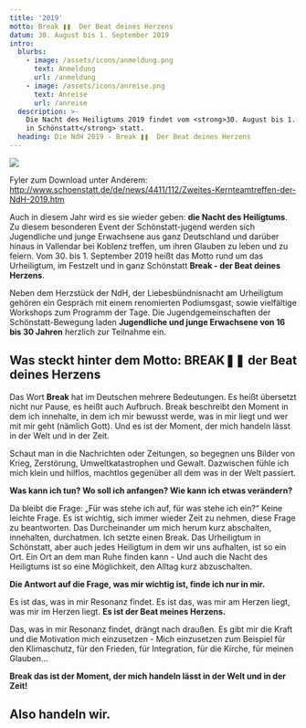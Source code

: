 ```yaml
---
title: '2019'
motto: Break ❚❚  Der Beat deines Herzens
datum: 30. August bis 1. September 2019
intro:
  blurbs:
    - image: /assets/icons/anmeldung.png
      text: Anmeldung
      url: /anmeldung
    - image: /assets/icons/anreise.png
      text: Anreise
      url: /anreise
  description: >-
    Die Nacht des Heiligtums 2019 findet vom <strong>30. August bis 1. September
    in Schönstatt</strong> statt.
  heading: Die NdH 2019 - Break ❚❚  Der Beat deines Herzens
---
```

![](/assets/uploads/flyer-vorn.webp)

Fyler zum Download unter Anderem: <http://www.schoenstatt.de/de/news/4411/112/Zweites-Kernteamtreffen-der-NdH-2019.htm> 

Auch in diesem Jahr wird es sie wieder geben: <strong>die Nacht des Heiligtums</strong>. Zu diesem besonderen Event der Schönstatt-jugend werden sich Jugendliche und junge Erwachsene aus ganz Deutschland und darüber hinaus in Vallendar bei Koblenz treffen, um ihren Glauben zu leben und zu feiern. Vom 30. bis 1. September 2019 heißt das Motto rund um das Urheiligtum, im Festzelt und in ganz Schönstatt <strong>Break - der Beat deines Herzens</strong>.


Neben dem Herzstück der NdH, der Liebesbündnisnacht am Urheiligtum gehören ein Gespräch mit einem renomierten Podiumsgast, sowie vielfältige Workshops zum Programm der Tage. Die Jugendgemeinschaften der Schönstatt-Bewegung laden <strong>Jugendliche und junge Erwachsene von 16 bis 30 Jahren</strong> herzlich zur Teilnahme ein.



## Was steckt hinter dem Motto: BREAK❚❚ der Beat deines Herzens  

Das Wort <strong>Break</strong> hat im Deutschen mehrere Bedeutungen. Es heißt übersetzt nicht nur Pause, es heißt auch Aufbruch. Break beschreibt den Moment in dem ich innehalte, in dem ich mir bewusst werde, was in mir liegt und wer mit mir geht (nämlich Gott). Und es ist der Moment, der mich handeln lässt in der Welt und in der Zeit.



Schaut man in die Nachrichten oder Zeitungen, so begegnen uns Bilder von Krieg, Zerstörung, Umweltkatastrophen und Gewalt. Dazwischen fühle ich mich klein und hilflos, machtlos gegenüber all dem was in der Welt passiert. 

<strong>Was kann ich tun? Wo soll ich anfangen? Wie kann ich etwas verändern?</strong>

Da bleibt die Frage: „Für was stehe ich auf, für was stehe ich ein?“ Keine leichte Frage. Es ist wichtig, sich immer wieder Zeit zu nehmen, diese Frage zu beantworten. Das Durcheinander um mich herum kurz abschalten, innehalten, durchatmen. Ich setzte einen Break. Das Urheiligtum in Schönstatt, aber auch jedes Heiligtum in dem wir uns aufhalten, ist so ein Ort. Ein Ort an dem man Ruhe finden kann - Und auch die Nacht des Heiligtums ist so eine Möglichkeit, den Alltag kurz abzuschalten. 



<strong>Die Antwort auf die Frage, was mir wichtig ist, finde ich nur in mir. </strong>

Es ist das, was in mir Resonanz findet. Es ist das, was mir am Herzen liegt, was mir im Herzen liegt. <strong>Es ist der Beat meines Herzens.</strong>

Das, was in mir Resonanz findet, drängt nach draußen. Es gibt mir die Kraft und die Motivation mich einzusetzen - Mich einzusetzen zum Beispiel für den Klimaschutz, für den Frieden, für Integration, für die Kirche, für meinen Glauben…



<strong>Break das ist der Moment, der mich handeln lässt in der Welt und in der Zeit!</strong>

## Also handeln wir.

##
